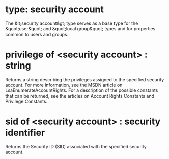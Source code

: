 # type: security account

The &amp;lt;security account&amp;gt; type serves as a base type for the &amp;quot;user&amp;quot; and &amp;quot;local group&amp;quot; types and for properties common to users and groups.

# privilege of &lt;security account&gt; : string

Returns a string describing the privileges assigned to the specified security account. For more information, see the MSDN article on LsaEnumerateAccountRights. For a description of the possible constants that can be returned, see the articles on Account Rights Constants and Privilege Constants.

# sid of &lt;security account&gt; : security identifier

Returns the Security ID (SID) associated with the specified security account.
